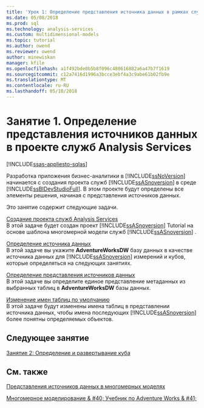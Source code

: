 ```yaml
---
title: 'Урок 1: Определение представления источника данных в рамках служб Analysis Services проекта | Документы Microsoft'
ms.date: 05/08/2018
ms.prod: sql
ms.technology: analysis-services
ms.custom: multidimensional-models
ms.topic: tutorial
ms.author: owend
ms.reviewer: owend
author: minewiskan
manager: kfile
ms.openlocfilehash: a1f492bde0b5b8f096c480616882a6a47b7f1619
ms.sourcegitcommit: c12a7416d1996a3bcce3ebf4a3c9abe61b02fb9e
ms.translationtype: MT
ms.contentlocale: ru-RU
ms.lasthandoff: 05/10/2018
---
```

# <a name="lesson-1-defining-a-data-source-view-within-an-analysis-services-project"></a>Занятие 1. Определение представления источников данных в проекте служб Analysis Services
[!INCLUDE[ssas-appliesto-sqlas](../includes/ssas-appliesto-sqlas.md)]

Разработка приложения бизнес-аналитики в [!INCLUDE[ssNoVersion](../includes/ssnoversion-md.md)] начинается с создания проекта служб [!INCLUDE[ssASnoversion](../includes/ssasnoversion-md.md)] в среде [!INCLUDE[ssBIDevStudioFull](../includes/ssbidevstudiofull-md.md)]. В этом проекте будут определены все элементы решения, начиная с представления источников данных.  
  
Это занятие содержит следующие задачи.  
  
[Создание проекта служб Analysis Services](../analysis-services/lesson-1-1-creating-an-analysis-services-project.md)  
В этой задаче будет создан проект [!INCLUDE[ssASnoversion](../includes/ssasnoversion-md.md)] Tutorial на основе шаблона многомерной модели служб [!INCLUDE[ssASnoversion](../includes/ssasnoversion-md.md)] .  
  
[Определение источника данных](../analysis-services/lesson-1-2-defining-a-data-source.md)  
В этой задаче вы укажите **AdventureWorksDW** базу данных в качестве источника данных для [!INCLUDE[ssASnoversion](../includes/ssasnoversion-md.md)] измерений и кубов, которые определяться на следующих занятиях.  
  
[Определение представления источников данных](../analysis-services/lesson-1-3-defining-a-data-source-view.md)  
В этой задаче вы определите единое представление метаданных из выбранных таблиц в **AdventureWorksDW** базы данных.  
  
[Изменение имен таблиц по умолчанию](../analysis-services/lesson-1-4-modifying-default-table-names.md)  
В этой задаче будут изменены имена таблиц в представлении источника данных, чтобы имена последующих [!INCLUDE[ssASnoversion](../includes/ssasnoversion-md.md)] более понятны определяемых объектов.  
  
  
## <a name="next-lesson"></a>Следующее занятие  
[Занятие 2: Определение и развертывание куба](../analysis-services/lesson-2-defining-and-deploying-a-cube.md)  
  
## <a name="see-also"></a>См. также  
[Представления источников данных в многомерных моделях](../analysis-services/multidimensional-models/data-source-views-in-multidimensional-models.md)   

[Многомерное моделирование & #40; Учебник по Adventure Works & #41;](../analysis-services/multidimensional-modeling-adventure-works-tutorial.md)   
  

